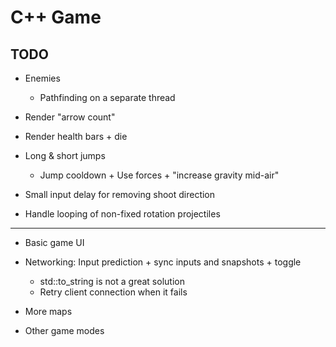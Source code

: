 # C++ Game

## TODO

* Enemies
	* Pathfinding on a separate thread

* Render "arrow count"
* Render health bars + die

* Long & short jumps
	* Jump cooldown + Use forces + "increase gravity mid-air"

* Small input delay for removing shoot direction
* Handle looping of non-fixed rotation projectiles

----

* Basic game UI

* Networking: Input prediction + sync inputs and snapshots + toggle
	* std::to_string is not a great solution
	* Retry client connection when it fails

* More maps

* Other game modes